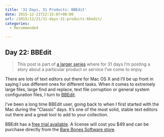 ```yaml
---
title: '31 Days, 31 Products: BBEdit'
date: 2015-12-21T22:15:07+00:00
url: /2015/12/21/31-days-31-products-bbedit/
categories:
  - Recommended

---
```

## Day 22: BBEdit

> This post is part of [a larger series][1] where for 31 days I&#8217;m posting a story about a particular product or service I&#8217;ve come to enjoy.

There are lots of text editors out there for Mac OS X and I&#8217;ll be up front in saying I use different ones for different tasks. When it comes to extremely large files, large find and replace, text file corruption or general system configuration files, I turn to [BBEdit][2].

I&#8217;ve been a long time BBEdit user, going back to when I first started with the Mac during the &#8220;Classic&#8221; days. It&#8217;s one of the most solid, stable text editors out there and a great tool to add to your collection.

BBEdit has a [free trial available][3]. A license will cost you $49 and can be purchase directly from the [Bare Bones Software store][4].

 [1]: http://mikezornek.com/2015/11/24/31-days-31-products-launch-post/
 [2]: http://www.barebones.com/products/bbedit/
 [3]: http://www.barebones.com/products/bbedit/demo.html
 [4]: http://www.barebones.com/store/